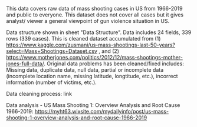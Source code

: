 This data covers raw data of mass shooting cases in US from 1966-2019 and public to everyone. This dataset does not cover all cases but it gives analyst/ viewer a general viewpoint of gun violence situation in US. 

Data structure shown in sheet "Data Structure". Data includes 24 fields, 339 rows (339 cases). This is cleaned dataset accumulated from (1) https://www.kaggle.com/zusmani/us-mass-shootings-last-50-years?select=Mass+Shootings+Dataset.csv , and (2) https://www.motherjones.com/politics/2012/12/mass-shootings-mother-jones-full-data/. Original data problems has been cleaned/fixed includes: Missing data, duplicate data, null data, partial or incomplete data (incomplete location name, missing latitude, longtitude, etc.), incorrect information (number of victims, etc.).

Data cleaning process: link

Data analysis - US Mass Shooting 1: Overview Analysis and Root Cause 1966-2019: https://myht63.wixsite.com/mydailyinfo/post/us-mass-shooting-1-overview-analysis-and-root-cause-1966-2019 
